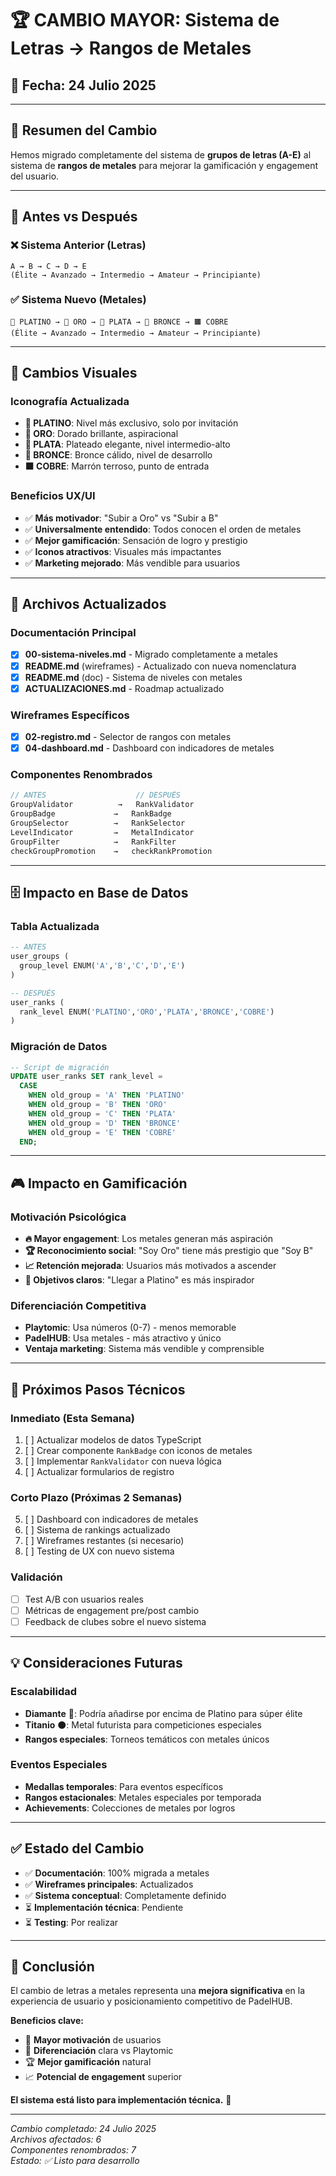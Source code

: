 # 🏆 CAMBIO MAYOR: Sistema de Letras → Rangos de Metales

## 📅 Fecha: 24 Julio 2025

---

## 🎯 **Resumen del Cambio**

Hemos migrado completamente del sistema de **grupos de letras (A-E)** al sistema de **rangos de metales** para mejorar la gamificación y engagement del usuario.

---

## 🔄 **Antes vs Después**

### ❌ **Sistema Anterior (Letras)**
```
A → B → C → D → E
(Élite → Avanzado → Intermedio → Amateur → Principiante)
```

### ✅ **Sistema Nuevo (Metales)**
```
💎 PLATINO → 🥇 ORO → 🥈 PLATA → 🥉 BRONCE → 🟫 COBRE
(Élite → Avanzado → Intermedio → Amateur → Principiante)
```

---

## 🎨 **Cambios Visuales**

### **Iconografía Actualizada**
- **💎 PLATINO**: Nivel más exclusivo, solo por invitación
- **🥇 ORO**: Dorado brillante, aspiracional
- **🥈 PLATA**: Plateado elegante, nivel intermedio-alto
- **🥉 BRONCE**: Bronce cálido, nivel de desarrollo
- **🟫 COBRE**: Marrón terroso, punto de entrada

### **Beneficios UX/UI**
- ✅ **Más motivador**: "Subir a Oro" vs "Subir a B"
- ✅ **Universalmente entendido**: Todos conocen el orden de metales
- ✅ **Mejor gamificación**: Sensación de logro y prestigio
- ✅ **Iconos atractivos**: Visuales más impactantes
- ✅ **Marketing mejorado**: Más vendible para usuarios

---

## 📄 **Archivos Actualizados**

### **Documentación Principal**
- [x] **00-sistema-niveles.md** - Migrado completamente a metales
- [x] **README.md** (wireframes) - Actualizado con nueva nomenclatura
- [x] **README.md** (doc) - Sistema de niveles con metales
- [x] **ACTUALIZACIONES.md** - Roadmap actualizado

### **Wireframes Específicos**
- [x] **02-registro.md** - Selector de rangos con metales
- [x] **04-dashboard.md** - Dashboard con indicadores de metales

### **Componentes Renombrados**
```typescript
// ANTES                    // DESPUÉS
GroupValidator          →   RankValidator
GroupBadge             →   RankBadge  
GroupSelector          →   RankSelector
LevelIndicator         →   MetalIndicator
GroupFilter            →   RankFilter
checkGroupPromotion    →   checkRankPromotion
```

---

## 🗄️ **Impacto en Base de Datos**

### **Tabla Actualizada**
```sql
-- ANTES
user_groups (
  group_level ENUM('A','B','C','D','E')
)

-- DESPUÉS  
user_ranks (
  rank_level ENUM('PLATINO','ORO','PLATA','BRONCE','COBRE')
)
```

### **Migración de Datos**
```sql
-- Script de migración
UPDATE user_ranks SET rank_level = 
  CASE 
    WHEN old_group = 'A' THEN 'PLATINO'
    WHEN old_group = 'B' THEN 'ORO'  
    WHEN old_group = 'C' THEN 'PLATA'
    WHEN old_group = 'D' THEN 'BRONCE'
    WHEN old_group = 'E' THEN 'COBRE'
  END;
```

---

## 🎮 **Impacto en Gamificación**

### **Motivación Psicológica**
- **🔥 Mayor engagement**: Los metales generan más aspiración
- **🏆 Reconocimiento social**: "Soy Oro" tiene más prestigio que "Soy B"
- **📈 Retención mejorada**: Usuarios más motivados a ascender
- **🎯 Objetivos claros**: "Llegar a Platino" es más inspirador

### **Diferenciación Competitiva**
- **Playtomic**: Usa números (0-7) - menos memorable
- **PadelHUB**: Usa metales - más atractivo y único
- **Ventaja marketing**: Sistema más vendible y comprensible

---

## 🔧 **Próximos Pasos Técnicos**

### **Inmediato (Esta Semana)**
1. [ ] Actualizar modelos de datos TypeScript
2. [ ] Crear componente `RankBadge` con iconos de metales
3. [ ] Implementar `RankValidator` con nueva lógica
4. [ ] Actualizar formularios de registro

### **Corto Plazo (Próximas 2 Semanas)**
5. [ ] Dashboard con indicadores de metales
6. [ ] Sistema de rankings actualizado  
7. [ ] Wireframes restantes (si necesario)
8. [ ] Testing de UX con nuevo sistema

### **Validación**
- [ ] Test A/B con usuarios reales
- [ ] Métricas de engagement pre/post cambio
- [ ] Feedback de clubes sobre el nuevo sistema

---

## 💡 **Consideraciones Futuras**

### **Escalabilidad**
- **Diamante** 💎: Podría añadirse por encima de Platino para súper élite
- **Titanio** ⚫: Metal futurista para competiciones especiales
- **Rangos especiales**: Torneos temáticos con metales únicos

### **Eventos Especiales**
- **Medallas temporales**: Para eventos específicos
- **Rangos estacionales**: Metales especiales por temporada
- **Achievements**: Colecciones de metales por logros

---

## ✅ **Estado del Cambio**

- ✅ **Documentación**: 100% migrada a metales
- ✅ **Wireframes principales**: Actualizados
- ✅ **Sistema conceptual**: Completamente definido
- ⏳ **Implementación técnica**: Pendiente
- ⏳ **Testing**: Por realizar

---

## 🎉 **Conclusión**

El cambio de letras a metales representa una **mejora significativa** en la experiencia de usuario y posicionamiento competitivo de PadelHUB. 

**Beneficios clave:**
- 🚀 **Mayor motivación** de usuarios
- 🎯 **Diferenciación** clara vs Playtomic  
- 🏆 **Mejor gamificación** natural
- 📈 **Potencial de engagement** superior

**El sistema está listo para implementación técnica.** 🎾

---

*Cambio completado: 24 Julio 2025*  
*Archivos afectados: 6*  
*Componentes renombrados: 7*  
*Estado: ✅ Listo para desarrollo*
